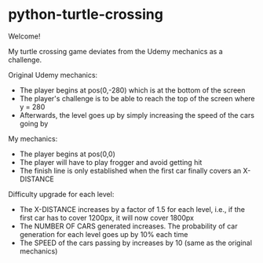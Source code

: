 # python-turtle-crossing
Welcome!

My turtle crossing game deviates from the Udemy mechanics as a challenge.

Original Udemy mechanics:
- The player begins at pos(0,-280) which is at the bottom of the screen
- The player's challenge is to be able to reach the top of the screen where y = 280
- Afterwards, the level goes up by simply increasing the speed of the cars going by

My mechanics:
- The player begins at pos(0,0)
- The player will have to play frogger and avoid getting hit
- The finish line is only established when the first car finally covers an X-DISTANCE

Difficulty upgrade for each level:
- The X-DISTANCE increases by a factor of 1.5 for each level, i.e., if the first car has to cover 1200px,
    it will now cover 1800px
- The NUMBER OF CARS generated increases. The probability of car generation for each level goes up by 10% each time
- The SPEED of the cars passing by increases by 10 (same as the original mechanics)